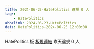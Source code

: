 ```yaml
---
title: 2024-06-23-HatePolitics 違規 0 人
tags:
    - HatePolitics
abbrlink: 2024-06-23-HatePolitics
date: HatePolitics-2024-06-23 12:00:00
---
```

HatePolitics 板 [板規連結](https://www.ptt.cc/bbs/HatePolitics/M.1617115262.A.D60.html)
昨天違規 0 人
